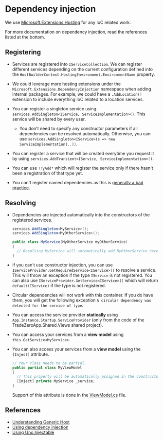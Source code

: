 ﻿# Dependency injection

We use [Microsoft.Extensions.Hosting](https://www.nuget.org/packages/Microsoft.Extensions.Hosting) for any IoC related work.

For more documentation on dependency injection, read the references listed at the bottom.

## Registering

- Services are registered into `IServiceCollection`. We can register different services depending on the current configuration defined into the `HostBuilderContext.HostingEnvironment.EnvironmentName` property. 

- We could leverage more hosting extensions under the `Microsoft.Extensions.DependencyInjection` namespace when adding internal packages.
For example, we could have a `.AddLocation()` extension to include everything IoC related to a location services.

- You can register a singleton service using `services.AddSingleton<IService, ServiceImplementation>()`. This service will be shared by every user.

  - You don't need to specify any constructor parameters if all dependencies can be resolved automatically. Otherwise, you can use `services.AddSingleton<IService>(s => new ServiceImplementation(..))`.

- You can register a service that will be created everytime you request it by using `services.AddTransient<IService, ServiceImplementation>()`. 

- You can use `TryAdd*` which will register the service only if there hasn't been a registration of that type yet.

- You can't register named dependencies as this is [generally a bad practice](https://stackoverflow.com/questions/46476112/dependency-injection-of-multiple-instances-of-same-type-in-asp-net-core-2).

## Resolving

- Dependencies are injected automatically into the constructors of the registered services.

  ```csharp
  services.AddSingleton<MyService>();
  services.AddSingleton<MyOtherService>();

  public class MyService(MyOtherService myOtherService)
  {
    // Resolving MyService will automatically add MyOtherService here.
  }
  ```

- If you can't use constructor injection, you can use `IServiceProvider.GetRequiredService<IService>()` to resolve a service.
This will throw an exception if the type `IService` is not registered.
You can also use `IServiceProvider.GetService<IService>()` which will return `default(IService)` if the type is not registered.

- Circular dependencies will not work with this container. If you do have them, you will get the following exception `A circular dependency was detected for the service of type`.

- You can access the service provider **statically** using `App.Instance.Startup.ServiceProvider` (only from the code of the TradeZeroApp.Shared.Views shared project).

- You can access your services from a **view model** using `this.GetService<MyService>`.

- You can also access your services from a **view model** using the `[Inject]` attribute.

  ```csharp
  // Your class needs to be partial.
  public partial class MyViewModel
  {
    // This property will be automatically assigned in the constructor.
    [Inject] private MyService _service;
  }
  ```

  Support of this attribute is done in the [ViewModel.cs](../src/app/TradeZeroApp.Shared/Presentation/ViewModel.cs) file.

## References

- [Understanding Generic Host](https://docs.microsoft.com/en-us/aspnet/core/fundamentals/host/generic-host?view=aspnetcore-3.0)
- [Using dependency injection](https://docs.microsoft.com/en-us/aspnet/core/fundamentals/dependency-injection?view=aspnetcore-3.0)
- [Using Uno.Injectable](https://github.com/unoplatform/Uno.CodeGen/blob/master/doc/Injectable%20Generation.md)